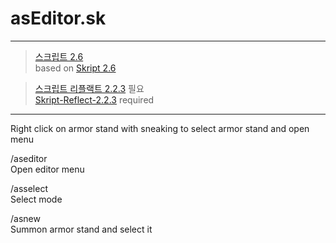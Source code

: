 # asEditor.sk  
---
>[스크립트 2.6](https://github.com/SkriptLang/Skript/releases)   
>based on [Skript 2.6](https://github.com/SkriptLang/Skript/releases)   

>[스크립트 리플랙트 2.2.3](https://github.com/TPGamesNL/skript-reflect/releases) 필요   
>[Skript-Reflect-2.2.3](https://github.com/TPGamesNL/skript-reflect/releases) required   
---
Right click on armor stand with sneaking to select armor stand and open menu   

/aseditor   
Open editor menu   

/asselect   
Select mode   

/asnew   
Summon armor stand and select it   
